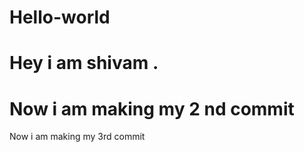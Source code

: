 # Hello-world


Hey i am shivam .
======= 
Now i am making my 2 nd commit 
=======
Now i am making my 3rd commit

